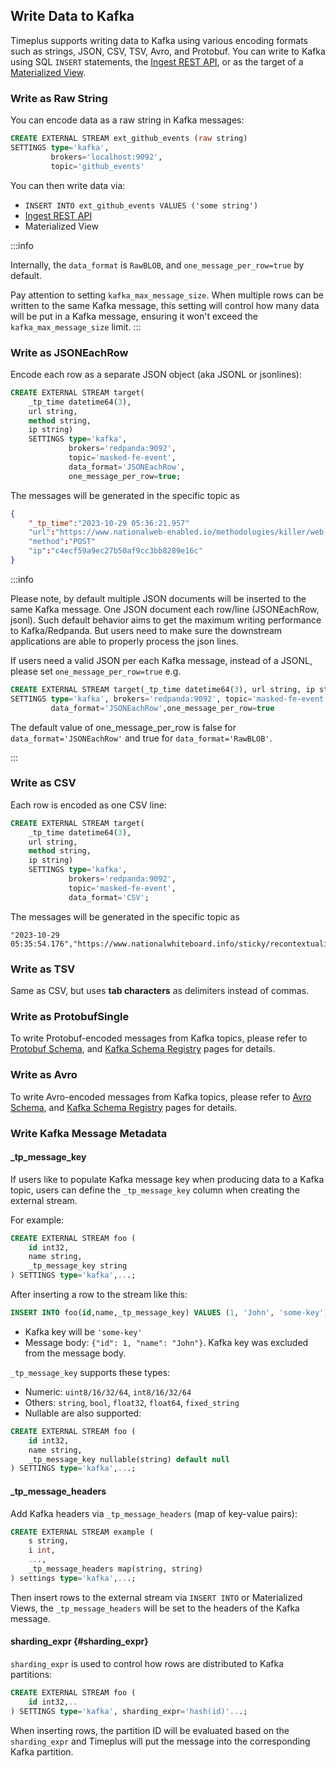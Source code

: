 ## Write Data to Kafka

Timeplus supports writing data to Kafka using various encoding formats such as strings, JSON, CSV, TSV, Avro, and Protobuf. You can write to Kafka using SQL `INSERT` statements, the [Ingest REST API](/proton-ingest-api), or as the target of a [Materialized View](/sql-create-materialized-view).

### Write as Raw String 

You can encode data as a raw string in Kafka messages:

```sql
CREATE EXTERNAL STREAM ext_github_events (raw string)
SETTINGS type='kafka',
         brokers='localhost:9092',
         topic='github_events'
```

You can then write data via:

* `INSERT INTO ext_github_events VALUES ('some string')`
* [Ingest REST API](/proton-ingest-api)
* Materialized View


:::info

Internally, the `data_format` is `RawBLOB`, and `one_message_per_row=true` by default.

Pay attention to setting `kafka_max_message_size`. When multiple rows can be written to the same Kafka message, this setting will control how many data will be put in a Kafka message, ensuring it won't exceed the `kafka_max_message_size` limit.
:::

### Write as JSONEachRow

Encode each row as a separate JSON object (aka JSONL or jsonlines):

```sql
CREATE EXTERNAL STREAM target(
    _tp_time datetime64(3),
    url string,
    method string,
    ip string)
    SETTINGS type='kafka',
             brokers='redpanda:9092',
             topic='masked-fe-event',
             data_format='JSONEachRow',
             one_message_per_row=true;
```

The messages will be generated in the specific topic as

```json
{
    "_tp_time":"2023-10-29 05:36:21.957"
    "url":"https://www.nationalweb-enabled.io/methodologies/killer/web-readiness"
    "method":"POST"
    "ip":"c4ecf59a9ec27b50af9cc3bb8289e16c"
}
```

:::info

Please note, by default multiple JSON documents will be inserted to the same Kafka message. One JSON document each row/line (JSONEachRow, jsonl). Such default behavior aims to get the maximum writing performance to Kafka/Redpanda. But users need to make sure the downstream applications are able to properly process the json lines.

If users need a valid JSON per each Kafka message, instead of a JSONL, please set `one_message_per_row=true` e.g.

```sql
CREATE EXTERNAL STREAM target(_tp_time datetime64(3), url string, ip string)
SETTINGS type='kafka', brokers='redpanda:9092', topic='masked-fe-event',
         data_format='JSONEachRow',one_message_per_row=true
```

The default value of one_message_per_row is false for `data_format='JSONEachRow'` and true for `data_format='RawBLOB'`.

:::

### Write as CSV

Each row is encoded as one CSV line:

```sql
CREATE EXTERNAL STREAM target(
    _tp_time datetime64(3),
    url string,
    method string,
    ip string)
    SETTINGS type='kafka',
             brokers='redpanda:9092',
             topic='masked-fe-event',
             data_format='CSV';
```

The messages will be generated in the specific topic as

```csv
"2023-10-29 05:35:54.176","https://www.nationalwhiteboard.info/sticky/recontextualize/robust/incentivize","PUT","3eaf6372e909e033fcfc2d6a3bc04ace"
```

### Write as TSV

Same as CSV,  but uses **tab characters** as delimiters instead of commas.

### Write as ProtobufSingle

To write Protobuf-encoded messages from Kafka topics, please refer to [Protobuf Schema](/proton-format-schema), and [Kafka Schema Registry](/proton-schema-registry) pages for details.

### Write as Avro

To write Avro-encoded messages from Kafka topics, please refer to [Avro Schema](/proton-format-schema), and [Kafka Schema Registry](/proton-schema-registry) pages for details.

### Write Kafka Message Metadata 

#### _tp_message_key

If users like to populate Kafka message key when producing data to a Kafka topic, users can define the `_tp_message_key` column when creating the external stream.

For example:
```sql
CREATE EXTERNAL STREAM foo (
    id int32,
    name string,
    _tp_message_key string
) SETTINGS type='kafka',...;
```

After inserting a row to the stream like this:
```sql
INSERT INTO foo(id,name,_tp_message_key) VALUES (1, 'John', 'some-key');
```

* Kafka key will be `'some-key'`
* Message body: `{"id": 1, "name": "John"}`. Kafka key was excluded from the message body.

`_tp_message_key` supports these types:

* Numeric: `uint8/16/32/64`, `int8/16/32/64`
* Others: `string`, `bool`, `float32`, `float64`, `fixed_string`
* Nullable are also supported:

```sql
CREATE EXTERNAL STREAM foo (
    id int32,
    name string,
    _tp_message_key nullable(string) default null
) SETTINGS type='kafka',...;
```

#### _tp_message_headers

Add Kafka headers via `_tp_message_headers` (map of key-value pairs):

```sql
CREATE EXTERNAL STREAM example (
    s string,
    i int,
    ...,
    _tp_message_headers map(string, string)
) settings type='kafka',...;
```

Then insert rows to the external stream via `INSERT INTO` or Materialized Views, the `_tp_message_headers` will be set to the headers of the Kafka message.

#### sharding_expr {#sharding_expr}

`sharding_expr` is used to control how rows are distributed to Kafka partitions:

```sql
CREATE EXTERNAL STREAM foo (
    id int32,..
) SETTINGS type='kafka', sharding_expr='hash(id)'...;
```

When inserting rows, the partition ID will be evaluated based on the `sharding_expr` and Timeplus will put the message into the corresponding Kafka partition.
